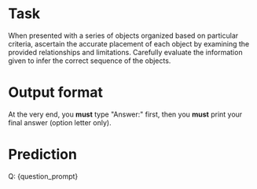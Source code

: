 # Task
When presented with a series of objects organized based on particular criteria, ascertain the accurate placement of each object by examining the provided relationships and limitations. Carefully evaluate the information given to infer the correct sequence of the objects.

# Output format
At the very end, you **must** type "Answer:" first, then you **must** print your final answer (option letter only).

# Prediction
Q: {question_prompt}